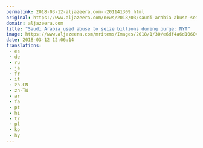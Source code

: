 ```yaml
---
permalink: 2018-03-12-aljazeera.com--201141309.html
original: https://www.aljazeera.com/news/2018/03/saudi-arabia-abuse-seize-billions-purge-nyt-180312103003792.html
domain: aljazeera.com
title: "Saudi Arabia used abuse to seize billions during purge: NYT"
image: https://www.aljazeera.com/mritems/Images/2018/1/30/e6df4a6d106040f8a1bd98ed6f3d4a7c_18.jpg
date: 2018-03-12 12:06:14
translations: 
 - es
 - de
 - ru
 - ja
 - fr
 - it
 - zh-CN
 - zh-TW
 - ar
 - fa
 - pt
 - hi
 - tr
 - pl
 - ko
 - hy
---
```


